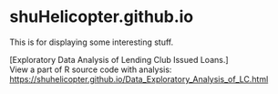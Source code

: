 # shuHelicopter.github.io
This is for displaying some interesting stuff.  

[Exploratory Data Analysis of Lending Club Issued Loans.]   
View a part of R source code with analysis: https://shuhelicopter.github.io/Data_Exploratory_Analysis_of_LC.html
